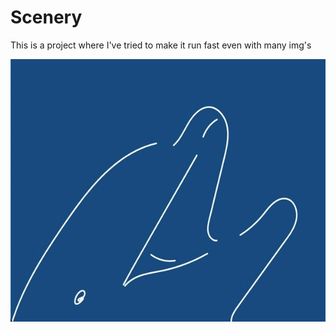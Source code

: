 # Scenery
This is a project where I've tried to make it run fast even with many img's

![Thumbnail for my project, Scenery, consisting of a collab of different images](https://github.com/JHErholt/scenery/blob/main/dolphin_thumbnail.webp?raw=true)
